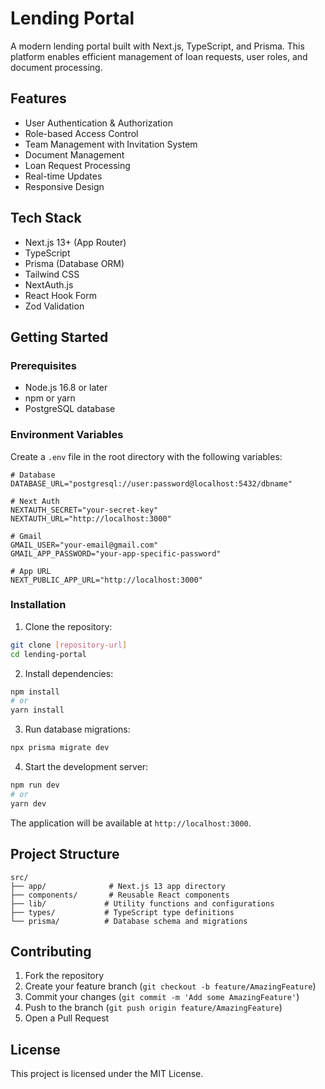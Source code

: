 # Lending Portal

A modern lending portal built with Next.js, TypeScript, and Prisma. This platform enables efficient management of loan requests, user roles, and document processing.

## Features

- User Authentication & Authorization
- Role-based Access Control
- Team Management with Invitation System
- Document Management
- Loan Request Processing
- Real-time Updates
- Responsive Design

## Tech Stack

- Next.js 13+ (App Router)
- TypeScript
- Prisma (Database ORM)
- Tailwind CSS
- NextAuth.js
- React Hook Form
- Zod Validation

## Getting Started

### Prerequisites

- Node.js 16.8 or later
- npm or yarn
- PostgreSQL database

### Environment Variables

Create a `.env` file in the root directory with the following variables:

```env
# Database
DATABASE_URL="postgresql://user:password@localhost:5432/dbname"

# Next Auth
NEXTAUTH_SECRET="your-secret-key"
NEXTAUTH_URL="http://localhost:3000"

# Gmail
GMAIL_USER="your-email@gmail.com"
GMAIL_APP_PASSWORD="your-app-specific-password"

# App URL
NEXT_PUBLIC_APP_URL="http://localhost:3000"
```

### Installation

1. Clone the repository:
```bash
git clone [repository-url]
cd lending-portal
```

2. Install dependencies:
```bash
npm install
# or
yarn install
```

3. Run database migrations:
```bash
npx prisma migrate dev
```

4. Start the development server:
```bash
npm run dev
# or
yarn dev
```

The application will be available at `http://localhost:3000`.

## Project Structure

```
src/
├── app/              # Next.js 13 app directory
├── components/       # Reusable React components
├── lib/             # Utility functions and configurations
├── types/           # TypeScript type definitions
└── prisma/          # Database schema and migrations
```

## Contributing

1. Fork the repository
2. Create your feature branch (`git checkout -b feature/AmazingFeature`)
3. Commit your changes (`git commit -m 'Add some AmazingFeature'`)
4. Push to the branch (`git push origin feature/AmazingFeature`)
5. Open a Pull Request

## License

This project is licensed under the MIT License. 